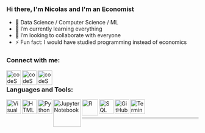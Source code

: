 ### Hi there, I'm Nicolas and I'm an Economist

- 🧩 Data Science / Computer Science / ML
- 🌱 I’m currently learning everything 
- 👯 I’m looking to collaborate with everyone
- ⚡ Fun fact: I would have studied programming instead of economics

### Connect with me:

[<img align="left" alt="codeSTACKr | Twitter" width="38px" src="https://cdn.jsdelivr.net/npm/simple-icons@v3/icons/twitter.svg" />][twitter]
[<img align="left" alt="codeSTACKr | LinkedIn" width="38px" src="https://cdn.jsdelivr.net/npm/simple-icons@v3/icons/linkedin.svg" />][linkedin]
[<img align="left" alt="codeSTACKr | Instagram" width="38px" src="https://cdn.jsdelivr.net/npm/simple-icons@v3/icons/instagram.svg" />][instagram]

<br />

### Languages and Tools:

<img align="left" alt="Visual Studio Code" width="38px" src="https://user-images.githubusercontent.com/89324282/144120347-67c57724-642b-42f1-b11e-2bfbc7dabaa2.png" />
<img align="left" alt="HTML5" width="38px" src="https://user-images.githubusercontent.com/89324282/144120974-952d3c50-b681-4ad6-b934-8081c6d4010d.png" />
<img align="left" alt="Python" width="38px" src="https://user-images.githubusercontent.com/89324282/144120338-e08bc4d4-c595-4808-81f8-5955560ed5cd.png" />
<img align="left" alt="Jupyter Notebook" width="72px" src="https://user-images.githubusercontent.com/89324282/144120352-7cc6967a-0be2-4685-822f-4cae2acd397b.png" />
<img align="left" alt="R" width="42px" src="https://user-images.githubusercontent.com/89324282/144120343-6c38c087-3885-4a9a-b105-afeda24c7fe4.png" />
<img align="left" alt="SQL" width="38px" src="https://user-images.githubusercontent.com/89324282/144120349-3baafec0-6072-488c-8a20-04dc03393b7d.png" />
<img align="left" alt="GitHub" width="38px" src="https://user-images.githubusercontent.com/89324282/144120348-3fd7df79-4669-46af-b956-945ea061aa08.png" />
<img align="left" alt="Terminal" width="38px" src="https://user-images.githubusercontent.com/89324282/144120354-f755cc76-f0f2-40a5-b6c3-8d658973f4a1.png" />

<br />
<br />

---

[twitter]: https://twitter.com/nicolastibata_
[instagram]: https://instagram.com/nicolastibata_?utm_medium=copy_link
[linkedin]: https://www.linkedin.com/in/nicol%C3%A1s-tibat%C3%A1-657238179

<!---
nicolastibata/nicolastibata is a ✨ special ✨ repository because its `README.md` (this file) appears on your GitHub profile.
You can click the Preview link to take a look at your changes.
--->
